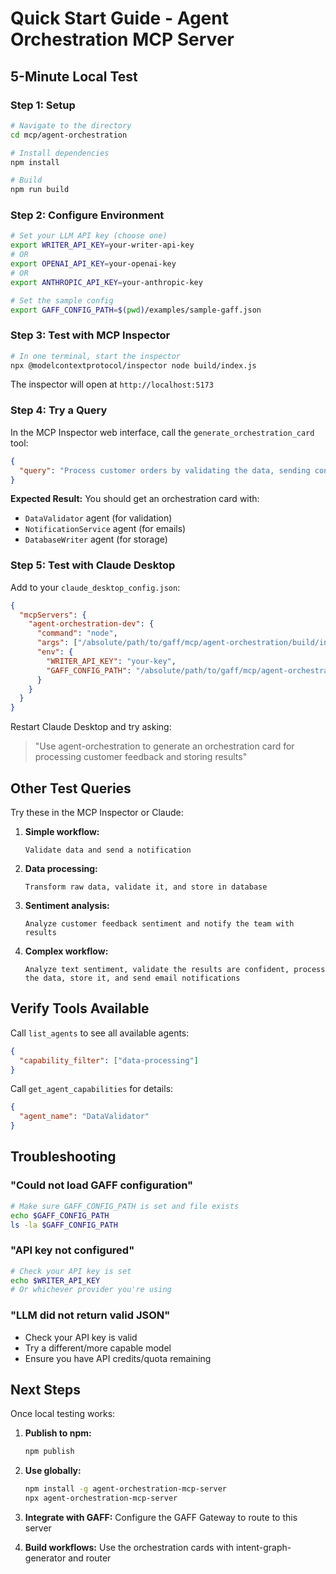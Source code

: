 # Quick Start Guide - Agent Orchestration MCP Server

## 5-Minute Local Test

### Step 1: Setup

```bash
# Navigate to the directory
cd mcp/agent-orchestration

# Install dependencies
npm install

# Build
npm run build
```

### Step 2: Configure Environment

```bash
# Set your LLM API key (choose one)
export WRITER_API_KEY=your-writer-api-key
# OR
export OPENAI_API_KEY=your-openai-key
# OR
export ANTHROPIC_API_KEY=your-anthropic-key

# Set the sample config
export GAFF_CONFIG_PATH=$(pwd)/examples/sample-gaff.json
```

### Step 3: Test with MCP Inspector

```bash
# In one terminal, start the inspector
npx @modelcontextprotocol/inspector node build/index.js
```

The inspector will open at `http://localhost:5173`

### Step 4: Try a Query

In the MCP Inspector web interface, call the `generate_orchestration_card` tool:

```json
{
  "query": "Process customer orders by validating the data, sending confirmation emails, and storing the order in the database"
}
```

**Expected Result:**
You should get an orchestration card with:
- `DataValidator` agent (for validation)
- `NotificationService` agent (for emails)
- `DatabaseWriter` agent (for storage)

### Step 5: Test with Claude Desktop

Add to your `claude_desktop_config.json`:

```json
{
  "mcpServers": {
    "agent-orchestration-dev": {
      "command": "node",
      "args": ["/absolute/path/to/gaff/mcp/agent-orchestration/build/index.js"],
      "env": {
        "WRITER_API_KEY": "your-key",
        "GAFF_CONFIG_PATH": "/absolute/path/to/gaff/mcp/agent-orchestration/examples/sample-gaff.json"
      }
    }
  }
}
```

Restart Claude Desktop and try asking:
> "Use agent-orchestration to generate an orchestration card for processing customer feedback and storing results"

## Other Test Queries

Try these in the MCP Inspector or Claude:

1. **Simple workflow:**
   ```
   Validate data and send a notification
   ```

2. **Data processing:**
   ```
   Transform raw data, validate it, and store in database
   ```

3. **Sentiment analysis:**
   ```
   Analyze customer feedback sentiment and notify the team with results
   ```

4. **Complex workflow:**
   ```
   Analyze text sentiment, validate the results are confident, process the data, store it, and send email notifications
   ```

## Verify Tools Available

Call `list_agents` to see all available agents:

```json
{
  "capability_filter": ["data-processing"]
}
```

Call `get_agent_capabilities` for details:

```json
{
  "agent_name": "DataValidator"
}
```

## Troubleshooting

### "Could not load GAFF configuration"

```bash
# Make sure GAFF_CONFIG_PATH is set and file exists
echo $GAFF_CONFIG_PATH
ls -la $GAFF_CONFIG_PATH
```

### "API key not configured"

```bash
# Check your API key is set
echo $WRITER_API_KEY
# Or whichever provider you're using
```

### "LLM did not return valid JSON"

- Check your API key is valid
- Try a different/more capable model
- Ensure you have API credits/quota remaining

## Next Steps

Once local testing works:

1. **Publish to npm:**
   ```bash
   npm publish
   ```

2. **Use globally:**
   ```bash
   npm install -g agent-orchestration-mcp-server
   npx agent-orchestration-mcp-server
   ```

3. **Integrate with GAFF:**
   Configure the GAFF Gateway to route to this server

4. **Build workflows:**
   Use the orchestration cards with intent-graph-generator and router

